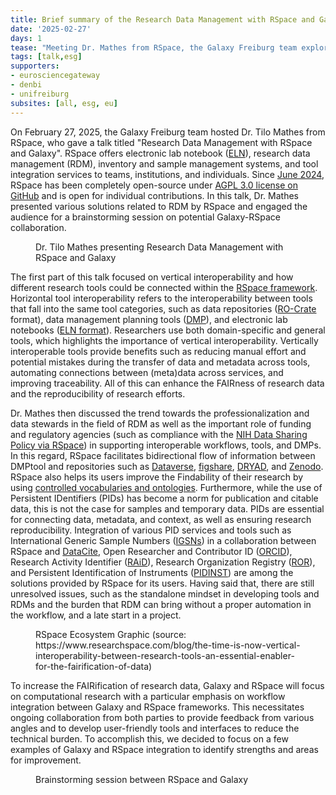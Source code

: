 ```yaml
---
title: Brief summary of the Research Data Management with RSpace and Galaxy meeting
date: '2025-02-27'
days: 1
tease: "Meeting Dr. Mathes from RSpace, the Galaxy Freiburg team explored new ways to streamline research data management."
tags: [talk,esg]
supporters:
- eurosciencegateway
- denbi
- unifreiburg
subsites: [all, esg, eu]
---
```

On February 27, 2025, the Galaxy Freiburg team hosted Dr. Tilo Mathes from RSpace, who gave a talk titled "Research Data Management with RSpace and Galaxy".
RSpace offers electronic lab notebook ([ELN](https://en.wikipedia.org/wiki/Electronic_lab_notebook)), research data management (RDM),
inventory and sample management systems, and tool integration services to teams, institutions, and individuals. Since [June 2024](https://www.researchspace.com/blog/research-space-embraces-open-source-to-empower-fair-data-workflows),
RSpace has been completely open-source under [AGPL 3.0 license on GitHub](https://github.com/rspace-os) and is open for individual contributions. In this talk, Dr. Mathes presented various solutions related to
RDM by RSpace and engaged the audience for a brainstorming session on potential Galaxy-RSpace collaboration.

<figure class="figure">
	<g-image src="./rspace1.jpg" class="figure-img img-fluid rounded" />
	<figcaption class="figure-caption">Dr. Tilo Mathes presenting Research Data Management with RSpace and Galaxy</figcaption>
</figure>

The first part of this talk focused on vertical interoperability and how different research tools could be connected within the
[RSpace framework](https://www.researchspace.com/blog/the-time-is-now-vertical-interoperability-between-research-tools-an-essential-enabler-for-the-fairification-of-data).
Horizontal tool interoperability refers to the interoperability between tools that fall into the same tool categories, such as data repositories ([RO-Crate](https://www.researchobject.org/ro-crate/) format),
data management planning tools ([DMP](https://zenodo.org/records/10658522)), and electronic lab notebooks ([ELN format](https://github.com/TheELNConsortium/TheELNFileFormat)).
Researchers use both domain-specific and general tools, which highlights the importance of vertical interoperability.
Vertically interoperable tools provide benefits such as reducing manual effort and potential mistakes during the transfer of data and metadata across tools, automating connections between (meta)data across services, and improving traceability.
All of this can enhance the FAIRness of research data and the reproducibility of research efforts.

Dr. Mathes then discussed the trend towards the professionalization and data stewards in the field of RDM as well as the important role of funding and regulatory agencies
(such as compliance with the [NIH Data Sharing Policy via RSpace](https://www.researchspace.com/research-integrity)) in supporting interoperable workflows, tools, and DMPs.
In this regard, RSpace facilitates bidirectional flow of information between DMPtool and repositories such as [Dataverse](https://dataverse.org/), [figshare](https://figshare.com/), [DRYAD](https://datadryad.org/),
and [Zenodo](https://zenodo.org/). RSpace also helps its users improve the Findability of their research by using [controlled vocabularies and ontologies](https://documentation.researchspace.com/article/8ujmvpa1no-tagging-documents).
Furthermore, while the use of Persistent IDentifiers (PIDs) has become a norm for publication and citable data, this is not the case for samples and temporary data.
PIDs are essential for connecting data, metadata, and context, as well as ensuring research reproducibility. Integration of various PID services and tools such as International Generic Sample Numbers
([IGSNs](https://ev.igsn.org/)) in a collaboration between RSpace and [DataCite](https://datacite.org/), Open Researcher and Contributor ID ([ORCID](https://orcid.org/)),
Research Activity Identifier ([RAiD](https://raid.org/)), Research Organization Registry ([ROR](https://ror.org/)), and Persistent Identification of Instruments ([PIDINST](https://docs.pidinst.org/en/latest/)) are among
the solutions provided by RSpace for its users.
Having said that, there are still unresolved issues, such as the standalone mindset in developing tools and RDMs
and the burden that RDM can bring without a proper automation in the workflow, and a late start in a project.

<figure class="figure">
	<g-image src="https://cdn.prod.website-files.com/60215038b8c6126015a54745/67a379b756739a12d9ef507f_data-src-image-f7fc857f-fbd5-4f0b-b5f5-0111053f19f7.png" class="figure-img img-fluid rounded" />
	<figcaption class="figure-caption">RSpace Ecosystem Graphic (source: https://www.researchspace.com/blog/the-time-is-now-vertical-interoperability-between-research-tools-an-essential-enabler-for-the-fairification-of-data)</figcaption>
</figure>

To increase the FAIRification of research data, Galaxy and RSpace will focus on computational research with a particular emphasis on workflow integration between Galaxy and RSpace frameworks.
This necessitates ongoing collaboration from both parties to provide feedback from various angles and to develop user-friendly tools and interfaces to reduce the technical burden.
To accomplish this, we decided to focus on a few examples of Galaxy and RSpace integration to identify strengths and areas for improvement.

<figure class="figure">
    <g-image src="./rspace2.png" class="figure-img img-fluid rounded" />
    <figcaption class="figure-caption">Brainstorming session between RSpace and Galaxy</figcaption>
</figure>
